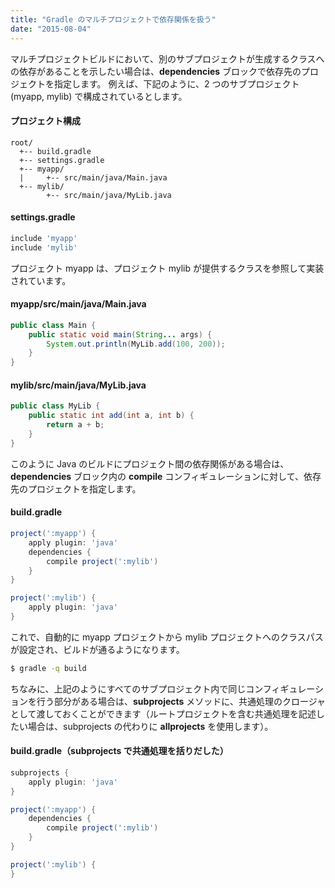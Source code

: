 ```yaml
---
title: "Gradle のマルチプロジェクトで依存関係を扱う"
date: "2015-08-04"
---
```


マルチプロジェクトビルドにおいて、別のサブプロジェクトが生成するクラスへの依存があることを示したい場合は、**dependencies** ブロックで依存先のプロジェクトを指定します。
例えば、下記のように、2 つのサブプロジェクト (myapp, mylib) で構成されているとします。

#### プロジェクト構成
```
root/
  +-- build.gradle
  +-- settings.gradle
  +-- myapp/
  |     +-- src/main/java/Main.java
  +-- mylib/
        +-- src/main/java/MyLib.java
```

#### settings.gradle
```groovy
include 'myapp'
include 'mylib'
```

プロジェクト myapp は、プロジェクト mylib が提供するクラスを参照して実装されています。

#### myapp/src/main/java/Main.java
```java
public class Main {
    public static void main(String... args) {
        System.out.println(MyLib.add(100, 200));
    }
}
```

#### mylib/src/main/java/MyLib.java
```java
public class MyLib {
    public static int add(int a, int b) {
        return a + b;
    }
}
```

このように Java のビルドにプロジェクト間の依存関係がある場合は、**dependencies** ブロック内の **compile** コンフィギュレーションに対して、依存先のプロジェクトを指定します。

#### build.gradle
```groovy
project(':myapp') {
    apply plugin: 'java'
    dependencies {
        compile project(':mylib')
    }
}

project(':mylib') {
    apply plugin: 'java'
}
```

これで、自動的に myapp プロジェクトから mylib プロジェクトへのクラスパスが設定され、ビルドが通るようになります。

```bash
$ gradle -q build
```

ちなみに、上記のようにすべてのサブプロジェクト内で同じコンフィギュレーションを行う部分がある場合は、**subprojects** メソッドに、共通処理のクロージャとして渡しておくことができます（ルートプロジェクトを含む共通処理を記述したい場合は、subprojects の代わりに **allprojects** を使用します）。


#### build.gradle（subprojects で共通処理を括りだした）
```groovy
subprojects {
    apply plugin: 'java'
}

project(':myapp') {
    dependencies {
        compile project(':mylib')
    }
}

project(':mylib') {
}
```
